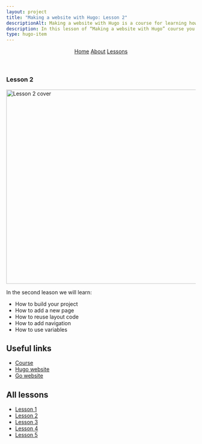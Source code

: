 ```yaml
---
layout: project
title: "Making a website with Hugo: Lesson 2"
descriptionAlt: Making a website with Hugo is a course for learning how to use Hugo.
description: In this lesson of “Making a website with Hugo” course you will learn how to build the project, how to add pages, and more.
type: hugo-item
---
```


<section>
  <header>
    <nav aria-label="Course">
      <a href="/side-projects/hugo/" title="Home">Home</a>
      <a href="/side-projects/hugo/about/" title="About">About</a>
      <a class="active" href="/side-projects/hugo/lessons/" title="Lessons">Lessons</a>
    </nav>
  </header>
</section>
<section>
  <article>
    <h1>Lesson 2</h1>
    <a class="block" href="https://www.skillshare.com/site/join?teacherRef=142704&via=teacher-referral&utm_campaign=teacher-referral&utm_source=ShortUrl&utm_medium=teacher-referral&t=Making-a-website-with-Hugo&sku=1694766489">
      <img src="/gfx/jpg/making-a-website-with-hugo-lesson2.jpg" alt="Lesson 2 cover" width="824" height="515">
    </a>
    <p>In the second leason we will learn:</p>
    <ul>
      <li>How to build your project</li>
      <li>How to add a new page</li>
      <li>How to reuse layout code</li>
      <li>How to add navigation</li>
      <li>How to use variables</li>
    </ul>
    <h2>Useful links</h2>
    <ul>
      <li>
        <a href="https://www.skillshare.com/site/join?teacherRef=142704&via=teacher-referral&utm_campaign=teacher-referral&utm_source=ShortUrl&utm_medium=teacher-referral&t=Making-a-website-with-Hugo&sku=1694766489">Course</a>
      </li>
      <li><a href="https://gohugo.io">Hugo website</a></li>
      <li><a href="https://golang.org">Go website</a></li>
    </ul>
    <h2>All lessons</h2>
    <nav aria-label="Course">
      <ul>
        <li>
          <a href="/side-projects/hugo/lessons/1/">Lesson 1</a>
        </li>
        <li>
          <a class="active" href="/side-projects/hugo/lessons/2/">Lesson 2</a>
        </li>
        <li>
          <a href="/side-projects/hugo/lessons/3/">Lesson 3</a>
        </li>
        <li>
          <a href="/side-projects/hugo/lessons/4/">Lesson 4</a>
        </li>
        <li>
          <a href="/side-projects/hugo/lessons/5/">Lesson 5</a>
        </li>
      </ul>
    </nav>
  </article>
</section>
